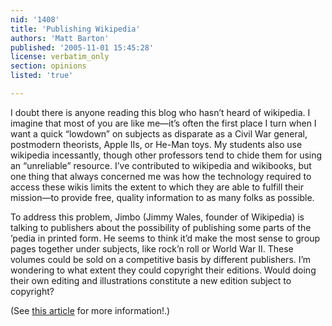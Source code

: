 ```yaml
---
nid: '1408'
title: 'Publishing Wikipedia'
authors: 'Matt Barton'
published: '2005-11-01 15:45:28'
license: verbatim_only
section: opinions
listed: 'true'

---
```

I doubt there is anyone reading this blog who hasn’t heard of wikipedia. I imagine that most of you are like me—it’s often the first place I turn when I want a quick “lowdown” on subjects as disparate as a Civil War general, postmodern theorists, Apple IIs, or He-Man toys. My students also use wikipedia incessantly, though other professors tend to chide them for using an “unreliable” resource. I’ve contributed to wikipedia and wikibooks, but one thing that always concerned me was how the technology required to access these wikis limits the extent to which they are able to fulfill their mission—to provide free, quality information to as many folks as possible.

To address this problem, Jimbo (Jimmy Wales, founder of Wikipedia) is talking to publishers about the possibility of publishing some parts of the ’pedia in printed form. He seems to think it’d make the most sense to group pages together under subjects, like rock’n roll or World War II. These volumes could be sold on a competitive basis by different publishers. I’m wondering to what extent they could copyright their editions. Would doing their own editing and illustrations constitute a new edition subject to copyright?

(See [this article](http://news.yahoo.com/s/nm/20051101/wr_nm/wikipedia_dc) for more information!.)

